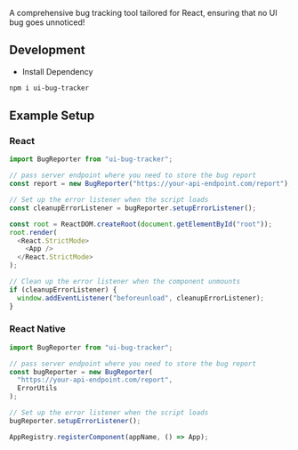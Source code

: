 A comprehensive bug tracking tool tailored for React, ensuring that no UI bug goes unnoticed!

## Development

- Install Dependency

```sh
npm i ui-bug-tracker
```

## Example Setup

### React

```javascript
import BugReporter from "ui-bug-tracker";

// pass server endpoint where you need to store the bug report
const report = new BugReporter("https://your-api-endpoint.com/report");

// Set up the error listener when the script loads
const cleanupErrorListener = bugReporter.setupErrorListener();

const root = ReactDOM.createRoot(document.getElementById("root"));
root.render(
  <React.StrictMode>
    <App />
  </React.StrictMode>
);

// Clean up the error listener when the component unmounts
if (cleanupErrorListener) {
  window.addEventListener("beforeunload", cleanupErrorListener);
}
```

### React Native

```javascript
import BugReporter from "ui-bug-tracker";

// pass server endpoint where you need to store the bug report
const bugReporter = new BugReporter(
  "https://your-api-endpoint.com/report",
  ErrorUtils
);

// Set up the error listener when the script loads
bugReporter.setupErrorListener();

AppRegistry.registerComponent(appName, () => App);
```
